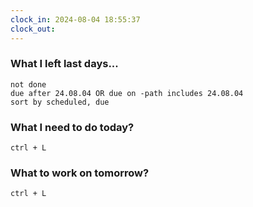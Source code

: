 ```yaml
---
clock_in: 2024-08-04 18:55:37
clock_out: 
---
```

### What I left last days...
```tasks
not done
due after 24.08.04 OR due on -path includes 24.08.04
sort by scheduled, due
```

### What I need to do today?
`ctrl + L`

### What to work on tomorrow?
`ctrl + L`

